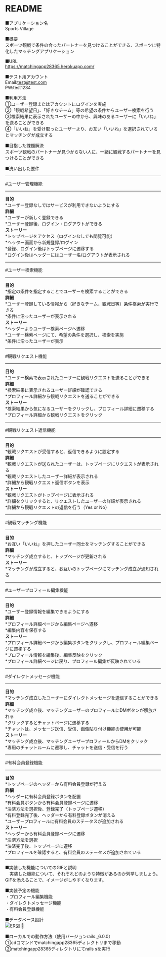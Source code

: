 # README

■アプリケーション名  
  Sports Village

■概要  
  スポーツ観戦で条件の合ったパートナーを見つけることができる、スポーツに特化したマッチングアプリケーション

■URL  
  https://matchingapp28365.herokuapp.com/

■テスト用アカウント  
  Email:test@test.com  
  PW:test1234  

■利用方法  
①ユーザー登録またはアカウントにログインを実施  
②「観戦希望日」、「好きなチーム」等の希望の条件からユーザー検索を行う  
③検索結果に表示されたユーザーの中から、興味のあるユーザーに「いいね」を送ることができる  
④「いいね」を受け取ったユーザーより、お互い「いいね」を選択されているとマッチングが成立する  

■目指した課題解決  
  スポーツ観戦のパートナーが見つからない人に、一緒に観戦するパートナーを見つけることができる

■洗い出した要件
***
#ユーザー管理機能   
***
**目的**  
*ユーザー登録なしではサービスが利用できないようにする  
**詳細**  
*ユーザーが新しく登録できる  
*ユーザー登録後、ログイン・ログアウトができる  
**ストーリー**  
*トップページをアクセス（ログインなしでも閲覧可能）  
*ヘッター画面から新規登録/ログイン  
*登録、ログイン後はトップページに遷移する  
*ログイン後はヘッダーにはユーザー名/ログアウトが表示される  
***
#ユーザー検索機能  
***
**目的**  
*指定の条件を指定することでユーザーを検索することができる  
**詳細**  
*ユーザー登録している情報から（好きなチーム、観戦日等）条件検索が実行できる  
*条件に沿ったユーザーが表示される  
**ストーリー**  
*ヘッダーよりユーザー検索ページへ遷移  
*ユーザー検索ページにて、希望の条件を選択し、検索を実施  
*条件に沿ったユーザーが表示  
***
#観戦リクエスト機能  
***
**目的**  
*ユーザー検索で表示されたユーザーに観戦リクエストを送ることができる  
**詳細**  
*検索結果に表示されるユーザー詳細が確認できる  
*プロフィール詳細から観戦リクエストを送ることができる  
**ストーリー**  
*検索結果から気になるユーザーをクリックし、プロフィール詳細に遷移する  
*プロフィール詳細から観戦リクエストをクリック  
***
#観戦リクエスト返信機能  
***
**目的**  
*観戦リクエストが受信すると、返信できるように設定する  
**詳細**  
*観戦リクエストが送られたユーザーは、トップページにリクエストが表示される  
*観戦リクエストしたユーザー詳細が表示される  
*詳細から観戦リクエスト返信ボタンを表示  
**ストーリー**  
*観戦リクエストがトップページに表示される  
*詳細をクリックすると、リクエストしたユーザーの詳細が表示される  
*詳細から観戦リクエストの返信を行う（Yes or No）  
***
#観戦マッチング機能  
***
**目的**  
*お互い「いいね」を押したユーザー同士をマッチングすることができる  
**詳細**  
*マッチング成立すると、トップページが更新される  
**ストーリー**  
*マッチングが成立すると、お互いのトップページにマッチング成立が通知される  
***
#ユーザープロフィール編集機能  
***
**目的**  
*ユーザー登録情報を編集できるようにする  
**詳細**  
*プロフィール詳細ページから編集ページへ遷移  
*編集内容を保存する  
**ストーリー**  
*プロフィール詳細ページから編集ボタンをクリックし、プロフィール編集ページに遷移する  
*プロフィール情報を編集後、編集反映をクリック  
*プロフィール詳細ページに戻り、プロフィール編集が反映されている  
***
#ダイレクトメッセージ機能  
***
**目的**  
*マッチング成立したユーザーにダイレクトメッセージを送信することができる  
**詳細**  
*マッチング成立後、マッチングユーザーのプロフィールにDMボタンが解放される  
*クリックするとチャットページに遷移する  
*チャットは、メッセージ送信、受信、画像貼り付け機能の使用が可能  
**ストーリー**  
*マッチング成立後、マッチングユーザープロフィールからDMをクリック  
*専用のチャットルームに遷移し、チャットを送信・受信を行う  
***
#有料会員登録機能  
***
**目的**  
*トップページのヘッダーから有料会員登録が行える  
**詳細**  
*ヘッダーに有料会員登録ボタンを配置  
*有料会員ボタンから有料会員登録ページに遷移  
*決済方法を選択後、登録完了（トップページ遷移）  
*有料登録完了後、ヘッダーから有料登録ボタンが消える  
*ユーザープロフィールに有料会員のステータスが追加される  
**ストーリー**  
*ヘッダーから有料会員登録ページに遷移  
*決済方法を選択  
*決済完了後、トップページに遷移  
*プロフィールを確認すると、有料会員のステータスが追加されている  
***  


■実装した機能についてのGIFと説明  
　実装した機能について、それぞれどのような特徴があるのか列挙しましょう。GIFを添えることで、イメージがしやすくなります。

■実装予定の機能  
  ・プロフィール編集機能  
  ・ダイレクトメッセージ機能  
  ・有料会員登録機能
  
■データベース設計  
  ![ER図](https://viewer.diagrams.net/?highlight=0000ff&edit=_blank&layers=1&nav=1&title=%E3%82%AA%E3%83%AA%E3%82%B8%E3%83%8A%E3%83%AB%E3%82%A2%E3%83%97%E3%83%AA.drawio#R7Z1bb%2BI4FMc%2FDY87yh14LEw7K21H6rY72pmnyiUGMhNi5JgC%2B%2BnXTuwEMJdkQmonRKoq7Dgm8f%2Fkl%2BPjCz17vNh8wWA5%2F4p8GPYsw9%2F07M89y7KdPv3PMrZpRt%2FiGTMc%2BGmWmWe8BP9Bnmnw3FXgw3ivIEEoJMFyP3OCoghOyF4ewBit94tNUbj%2FrUswg1LGywSEcu6%2FgU%2Fmae5A3AXL%2FxMGs7n4ZtMbpkcWQBTmdxLPgY%2FWO1n2fc8eY4RI%2BmmxGcOQtZ1ol%2FS8hxNHswvDMCJFTvj3b%2Ftp%2FeXx%2BeWb8zDcwh%2Bfv3rbPwZ2Ws07CFf8jidzQF7pZS1eVzHEMb94shUtQu9jyT4S8MayRjEBmHDhbINmUCkICCKIaYaZpMMQLOMgKZ7mzIPQfwRbtCKiIpEaTYMN9J9T3VhZKuEjrYwlWeVTWvkLvxh2GITBLKKfJ7QV2DeOMIzptTyCmPAScjvxpnuHmMDNThZvty8QLSDBW1qEH3W4hNyGbZ5c5wZhDnjefNcYREHAjXCW1ZzrRD9wqcrI5kiyndSJ3jkJQPhMnw4QzRLJ9hVhzepjtPwH4BkkPGOJAtag9%2B%2B01bK2D8JwjELEhI1QxGoiaMkPhnAqzn1DhKCF0I%2B3R1Zp0hbuiP7R1hkbn9yeSy93TNNmnqZ%2FrDgmYxTFBFNzYnVAquoaMmWPqHrevi9rXVLc%2BrR1JW2f%2FiqnboJCkKtbWjjjQLjDpw7R9pyGCc3mge%2FDqIQiTmFFdiSwP1QBT1KAlb9jRqhWB0G7tOwoXoJJEM0e0zO9A6HcDxNq0zv56LgfKly%2FEVg8VLUJWPSUY3EgafugGovQD0R9p6i4T86C6vQLq6MMkcMzfmNTYFkFjsUl0gWOQ6ODY01wHKqG49CUtG0rHDMz1heOQ0tSg3Wlb4GLJdTRhot9SQ%2Foz6CwS8qTOZqhCIT3ee4Io1XkQ5%2B3aF7mESVSMIP%2FCQnZ8rgIWBFEs%2BZkEfKjcBOQ7%2Bz0Ty5P%2Fdg58nkjHiKW2IpE5N%2BxkBZN3j8vQLRN8x4CdsNJCVkl%2FljFaIUn8Ewr8HLszs%2BqhmEISPC%2BHx07pgk%2F9QklBi%2FUdoUfKdxKe7BfBUleKPysXFl632C7U4y%2FFUp8z0FwrFx5%2BiG9gtzMsjb5fcuTof2ti7ilR53%2B74XcXOsMJvi35XjNIWTuf5155I3uFYASCGmTRIDAEeNDLLHpCkYjv1t09OLUR%2F6Km5wugT85FN%2BmuJ9VWA9VbpscU2%2BKw3bFqF9xmXTx30TFmhNRfb%2B2NBGVx%2Fxs2UNS%2FCgW6NQWVMMu3lNSBURb9jWiYPIrAguauqOmSCmkOxo%2FRiFdWGh1AyA1sVB5iM%2BSxz9aw0JL%2FwEPSx7wiNmlNsE9%2FBhltGFgVaehY%2BAJBpqWcghWjX7oDMHieiiDoByimAY4Jq%2B34hKWD2Sqx2Ezpgo2EYeuchzKUwXbg0P95wla8jzBENwSDZs3Q9DsnMO6aDhQTUOzxc6hqb9zaJ5zDl9%2FgQjcAhNLCKULE6s6ER0STyAxW8SmDImyg9IaIrqF1VAFRDkWn3mHN4PD4irpQkNbfo11OLwODh3VOLSrxkI05qFdfNa6svFk2dOACxCEtwDCEvJoQ8Kq3kNHwlMk7CsnYdWJAjqT0CushzISyoP5SxDHa4T9m4BhcYW0gaE8%2Ft%2FB8ErzrlXDUPilrYThsLAeyuZdyzH5twCTuc%2FW29z5gMA2o7C4Prqg0KkaZ%2B9QeAqFytegOFWjHxqjMLNbjVF4ZA3KItmhrP1OYQl5tCFhN3RSFwmVrz1xWjx24ug%2FeOIcGT0JfsHXmFlj3Pp51yUU0gaGVRcodDA8BUPli0%2BcqtEPnWE4KKyHKhi6coAigSGBYNF%2BFBbXRxcUut0sw5pQ6ChfguJWjX5ojEK3uB7KUCgHKJYYTmmTrjBsv19YQiFtYNgtQKkLhsoXoLgtXoDi6r8AxZVjFD%2FRW%2Fsh2Lx1J13fuC4GKl920uKusf49Y1PuGS8AxkE6ZtJuDDavX2yK1TE67LVq9M7vtUpv%2BLuogCV%2B5DWwZH5akvqIPVrFrEEiwH%2FSMnjw%2FHq7uVaUXUaitlvsHpd9cFF2mnqCOKAtlmzDqo0tmIallTH0ZWJnvxxwEtY3tPOtJYh8Zivaow7OsC5q95sRzVS%2F5Wxm2lffc9atTVs5mtmmTWf7Vwto1qeAHNC8wW1nSwhV0pmtTThXnqHwnLxBKUTmwbJ7l8m7uHtFVwDW98uJbjMiMepfZm7xnf902UDdlUMxbXqZufqHYzzZub%2FBl1kJoXSJzHjN8PHVB6jLY1H5TFZP9vHb%2BuNg3tX8%2FfrUOLJNEn160Dr9gTDNKVmBiiW00YaK3dSFuqiofEqrJ09daC0V9Z%2FJ4MkzGVIqUvy0HIvNm8wwlPvQSQh%2FAeKYDbx2kY9sqyPRNS4c%2BPBqE60ZGxioD3wMi%2FfedAl8mIbc725T5COzXX1fYKYh96BvMPRRQild3mbZALnmZFTv5Zcno%2FLYh2nI3e22uvm5IeuMSblLPZmjdPrHLfxAehmR9CFkt89BXYRUHgcxDbnr3V5C6r%2FxgWnI8wpWcRocbj8cm7ftgWk0Y0ZBE%2BGo%2FgfnTKPFyzty09UYh8dWeMA0zngDm2KVkUgbIopfglE03b%2B3s8Yjm%2Fp%2Fabr%2FJ4O16e6Uf9b0mk36F5JdXgDCFbjenP%2FkVHpjYLtTgL9D8pqfUOKgnJr%2Fx7e3y40rrTA3tezKqlif0xzru2QqmX3uLDzKFrGcsczfNzGxC99FExNv8yubmGRD5sFQimsecCu9Un5Wbl1lbdUe7H%2BP3Xd3q7tY3uW2fqp8NqX1ePmyDwNNYoTIbnEMlvOvyIesxP8%3D)
  

■ローカルでの動作方法（使用バージョンrails _6.0.0）  
  ①cdコマンドでmatchingapp28365ディレクトリまで移動  
  ②matchingapp28365ディレクトリにてrails sを実行  
